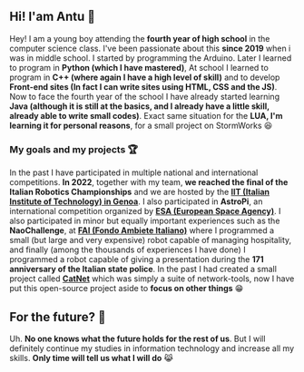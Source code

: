## Hi! I'am Antu 👋
Hey! I am a young boy attending the **fourth year of high school** in the computer science class. I've been passionate about this **since 2019** when i was in middle school. I started by programming the Arduino. Later I learned to program in **Python (which I have mastered)**, At school I learned to program in **C++ (where again I have a high level of skill)** and to develop **Front-end sites (In fact I can write sites using HTML, CSS and the JS)**. Now to face the fourth year of the school I have already started learning **Java (although it is still at the basics, and I already have a little skill, already able to write small codes)**. Exact same situation for the **LUA, I'm learning it for personal reasons**, for a small project on StormWorks 😆

### My goals and my projects 🏆
In the past I have participated in multiple national and international competitions. **In 2022**, together with my team, **we reached the final of the Italian Robotics Championships** and we are hosted by the [**IIT (Italian Institute of Technology) in Genoa**](iit.it). I also participated in **AstroPi**, an international competition organized by [**ESA (European Space Agency)**](esa.int). I also participated in minor but equally important experiences such as the **NaoChallenge**, at [**FAI (Fondo Ambiete Italiano)**](fondoambiente.it) where I programmed a small (but large and very expensive) robot capable of managing hospitality, and finally (among the thousands of experiences I have done) I programmed a robot capable of giving a presentation during the **171 anniversary of the Italian state police**. In the past I had created a small project called [**CatNet**](https://github.com/AronkyTechnologies/Cat-Net) which was simply a suite of network-tools, now I have put this open-source project aside to **focus on other things** 😁

## For the future? 🔮
Uh. **No one knows what the future holds for the rest of us**. But I will definitely continue my studies in information technology and increase all my skills. **Only time will tell us what I will do** 😹
